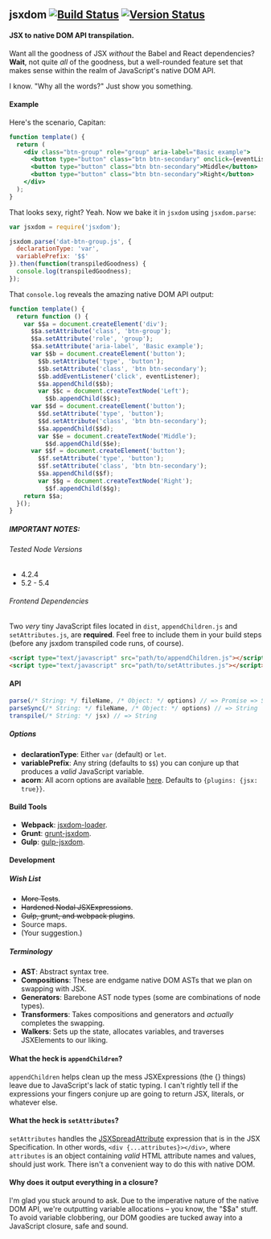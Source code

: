 ## jsxdom [![Build Status](https://travis-ci.org/treycordova/jsxdom.svg?branch=master)](https://travis-ci.org/treycordova/jsxdom) [![Version Status](https://img.shields.io/npm/v/jsxdom.svg)](https://www.npmjs.org/package/jsxdom)
#### JSX to native DOM API transpilation.
Want all the goodness of JSX _without_ the Babel and React dependencies?
**Wait**, not quite _all_ of the goodness, but a well-rounded feature set that makes sense within the realm of JavaScript's native DOM API.

I know. "Why all the words?" Just show you something.

#### Example

Here's the scenario, Capitan:
```jsx
function template() {
  return (
    <div class="btn-group" role="group" aria-label="Basic example">
      <button type="button" class="btn btn-secondary" onclick={eventListener}>Left</button>
      <button type="button" class="btn btn-secondary">Middle</button>
      <button type="button" class="btn btn-secondary">Right</button>
    </div>
  );
}
```
That looks sexy, right? Yeah.
Now we bake it in `jsxdom` using `jsxdom.parse`:
```javascript
var jsxdom = require('jsxdom');

jsxdom.parse('dat-btn-group.js', {
  declarationType: 'var',
  variablePrefix: '$$'
}).then(function(transpiledGoodness) {
  console.log(transpiledGoodness);
});

```
That `console.log` reveals the amazing native DOM API output:
```javascript
function template() {
  return function () {
    var $$a = document.createElement('div');
      $$a.setAttribute('class', 'btn-group');
      $$a.setAttribute('role', 'group');
      $$a.setAttribute('aria-label', 'Basic example');
      var $$b = document.createElement('button');
        $$b.setAttribute('type', 'button');
        $$b.setAttribute('class', 'btn btn-secondary');
        $$b.addEventListener('click', eventListener);
        $$a.appendChild($$b);
        var $$c = document.createTextNode('Left');
          $$b.appendChild($$c);
      var $$d = document.createElement('button');
        $$d.setAttribute('type', 'button');
        $$d.setAttribute('class', 'btn btn-secondary');
        $$a.appendChild($$d);
        var $$e = document.createTextNode('Middle');
          $$d.appendChild($$e);
      var $$f = document.createElement('button');
        $$f.setAttribute('type', 'button');
        $$f.setAttribute('class', 'btn btn-secondary');
        $$a.appendChild($$f);
        var $$g = document.createTextNode('Right');
          $$f.appendChild($$g);
    return $$a;
  }();
}
```

##### IMPORTANT NOTES:
###### Tested Node Versions
- 4.2.4
- 5.2 - 5.4

###### Frontend Dependencies
Two _very_ tiny JavaScript files located in `dist`, `appendChildren.js` and `setAttributes.js`, are **required**.
Feel free to include them in your build steps (before any jsxdom transpiled code runs, of course).
```html
<script type="text/javascript" src="path/to/appendChildren.js"></script>
<script type="text/javascript" src="path/to/setAttributes.js"></script>
```

#### API
```javascript
parse(/* String: */ fileName, /* Object: */ options) // => Promise => String
parseSync(/* String: */ fileName, /* Object: */ options) // => String
transpile(/* String: */ jsx) // => String
```
##### Options
- **declarationType**: Either `var` (default) or `let`.
- **variablePrefix**: Any string (defaults to `$$`) you can conjure up that produces a _valid_ JavaScript variable.
- **acorn**: All acorn options are available [here](https://github.com/ternjs/acorn#main-parser). Defaults to `{plugins: {jsx: true}}`.

#### Build Tools
- **Webpack**: [jsxdom-loader](https://github.com/treycordova/jsxdom-loader).
- **Grunt**: [grunt-jsxdom](https://github.com/treycordova/grunt-jsxdom).
- **Gulp**: [gulp-jsxdom](https://github.com/treycordova/gulp-jsxdom).

#### Development
##### Wish List
- ~~More Tests~~.
- ~~Hardened Nodal JSXExpressions~~.
- ~~Gulp, grunt, and webpack plugins~~.
- Source maps.
- (Your suggestion.)

##### Terminology
- **AST**: Abstract syntax tree.
- **Compositions**: These are endgame native DOM ASTs that we plan on swapping with JSX.
- **Generators**: Barebone AST node types (some are combinations of node types).
- **Transformers**: Takes compositions and generators and _actually_ completes the swapping.
- **Walkers**: Sets up the state, allocates variables, and traverses JSXElements to our liking.

#### What the heck is `appendChildren`?
`appendChildren` helps clean up the mess JSXExpressions (the {} things) leave due to JavaScript's lack of static typing. I can't rightly tell if the expressions your fingers conjure up are going to return JSX, literals, or whatever else.
#### What the heck is `setAttributes`?
`setAttributes` handles the [JSXSpreadAttribute](https://facebook.github.io/react/docs/jsx-spread.html) expression that is in the JSX Specification. In other words, `<div {...attributes}></div>`, where `attributes` is an object containing _valid_ HTML attribute names and values, should just work. There isn't a convenient way to do this with native DOM.
#### Why does it output everything in a closure?
I'm glad you stuck around to ask. Due to the imperative nature of the native DOM API, we're outputting variable allocations – you know, the "$$a" stuff. To avoid variable clobbering, our DOM goodies are tucked away into a JavaScript closure, safe and sound.
